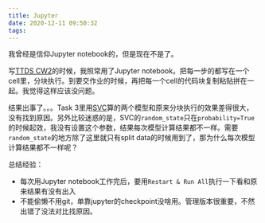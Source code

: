 ```yaml
---
title: Jupyter
date: 2020-12-11 09:50:32
tags:
---
```

我曾经是信仰Jupyter notebook的，但是现在不是了。

<!-- more -->

写[TTDS CW2](http://www.inf.ed.ac.uk/teaching/courses/tts/CW2020/assignment2.html)的时候，我照常用了Jupyter notebook。把每一步的都写在一个cell里，分块执行。到要交作业的时候，再把每一个cell的代码块复制粘贴拼在一起。我觉得这样应该没问题。

结果出事了。。。Task 3里用[SVC](https://scikit-learn.org/stable/modules/generated/sklearn.svm.SVC.html)算的两个模型和原来分块执行的效果差得很大，没有找到原因。另外比较迷惑的是，SVC的`random_state`只在`probability=True`的时候起效，我没有设置这个参数，结果每次模型计算结果都不一样。需要`random_state`的地方除了这里就只有split data的时候用到了，那为什么每次模型计算结果都不一样呢？

总结经验：

+ 每次用Jupyter notebook工作完后，要用`Restart & Run All`执行一下看和原来结果有没有出入
+ 不能偷懒不用git，单靠jupyter的checkpoint没啥用。管理版本很重要，不然出错了没法对比找原因。